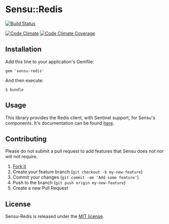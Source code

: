 # Sensu::Redis

[![Build Status](https://travis-ci.org/sensu/sensu-redis.svg?branch=master)](https://travis-ci.org/sensu/sensu-redis)

[![Code Climate](https://codeclimate.com/github/sensu/sensu-redis.png)](https://codeclimate.com/github/sensu/sensu-redis)
[![Code Climate Coverage](https://codeclimate.com/github/sensu/sensu-redis/coverage.png)](https://codeclimate.com/github/sensu/sensu-redis)

## Installation

Add this line to your application's Gemfile:

    gem 'sensu-redis'

And then execute:

    $ bundle

## Usage

This library provides the Redis client, with Sentinel support, for
Sensu's components. It's documentation can be found
[here](http://rubydoc.info/github/sensu/sensu-redis/Sensu/Redis).

## Contributing

Please do not submit a pull request to add features that Sensu does
not nor will not require.

1. [Fork it](https://github.com/sensu/sensu-redis/fork)
2. Create your feature branch (`git checkout -b my-new-feature`)
3. Commit your changes (`git commit -am 'Add some feature'`)
4. Push to the branch (`git push origin my-new-feature`)
5. Create a new Pull Request

## License

Sensu-Redis is released under the [MIT
license](https://raw.github.com/sensu/sensu-redis/master/LICENSE.txt).
